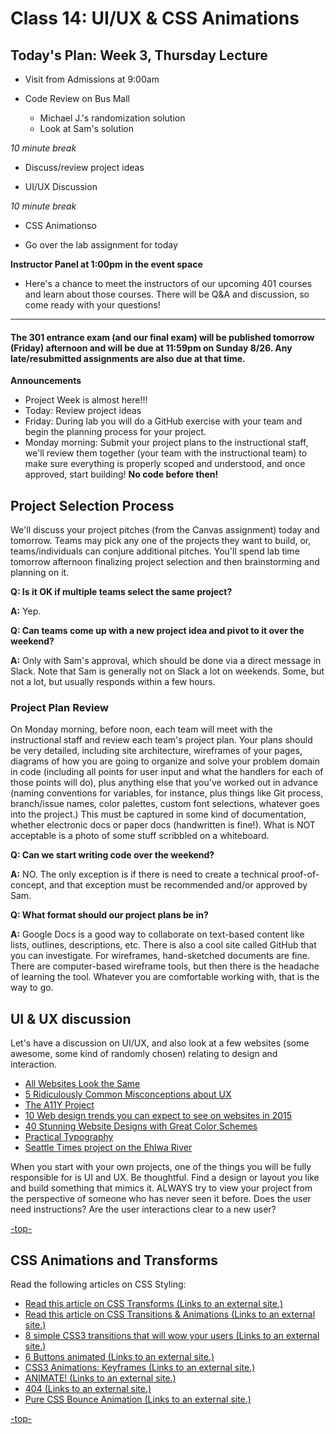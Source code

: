# Class 14: UI/UX & CSS Animations

<a id="top"></a>
## Today's Plan: Week 3, Thursday Lecture

- Visit from Admissions at 9:00am

- Code Review on Bus Mall
	- Michael J.'s randomization solution
	- Look at Sam's solution

*10 minute break*

- Discuss/review project ideas

- UI/UX Discussion


*10 minute break*

- CSS Animationso

- Go over the lab assignment for today

**Instructor Panel at 1:00pm in the event space**

- Here's a chance to meet the instructors of our upcoming 401 courses and learn about those courses. There will be Q&A and discussion, so come ready with your questions!

---

#### The 301 entrance exam (and our final exam) will be published tomorrow (Friday) afternoon and will be due at 11:59pm on Sunday 8/26. Any late/resubmitted assignments are also due at that time.

**Announcements**

  - Project Week is almost here!!!
  - Today: Review project ideas
  - Friday: During lab you will do a GitHub exercise with your team and begin the planning process for your project.
  - Monday morning: Submit your project plans to the instructional staff, we'll review them together (your team with the instructional team) to make sure everything is properly scoped and understood, and once approved, start building! **No code before then!**

## Project Selection Process

We'll discuss your project pitches (from the Canvas assignment) today and tomorrow. Teams may pick any one of the projects they want to build, or, teams/individuals can conjure additional pitches. You'll spend lab time tomorrow afternoon finalizing project selection and then brainstorming and planning on it.

**Q: Is it OK if multiple teams select the same project?**

**A:** Yep.

**Q: Can teams come up with a new project idea and pivot to it over the weekend?**

**A:** Only with Sam's approval, which should be done via a direct message in Slack. Note that Sam is generally not on Slack a lot on weekends. Some, but not a lot, but usually responds within a few hours.

### Project Plan Review

On Monday morning, before noon, each team will meet with the instructional staff and review each team's project plan. Your plans should be very detailed, including site architecture,  wireframes of your pages, diagrams of how you are going to organize and solve your problem domain in code (including all points for user input and what the handlers for each of those points will do), plus anything else that you've worked out in advance (naming conventions for variables, for instance, plus things like Git process, branch/issue names, color palettes, custom font selections, whatever goes into the project.) This must be captured in some kind of documentation, whether electronic docs or paper docs (handwritten is fine!). What is NOT acceptable is a photo of some stuff scribbled on a whiteboard.

**Q: Can we start writing code over the weekend?**

**A:** NO. The only exception is if there is need to create a technical proof-of-concept, and that exception must be recommended and/or approved by Sam.

**Q: What format should our project plans be in?**

**A:** Google Docs is a good way to collaborate on text-based content like lists, outlines, descriptions, etc. There is also a cool site called GitHub that you can investigate. For wireframes, hand-sketched documents are fine. There are computer-based wireframe tools, but then there is the headache of learning the tool. Whatever you are comfortable working with, that is the way to go.

<a id="uiux"></a>
## UI & UX discussion

Let's have a discussion on UI/UX, and also look at a few websites (some awesome, some kind of randomly chosen) relating to design and interaction.

- [All Websites Look the Same](http://www.zeldman.com/2015/09/10/all-websites-look-the-same/)
- [5 Ridiculously Common Misconceptions about UX](https://www.sitepoint.com/5-ridiculously-common-misconceptions-about-ux/)
- [The A11Y Project](http://a11yproject.com/)
- [10 Web design trends you can expect to see on websites in 2015](http://thenextweb.com/dd/2015/01/02/10-web-design-trends-can-expect-see-2015/)
- [40 Stunning Website Designs with Great Color Schemes](http://www.onextrapixel.com/2013/10/25/40-stunning-website-designs-with-great-color-schemes/)
- [Practical Typography](http://practicaltypography.com/)
- [Seattle Times project on the Ehlwa River](https://github.com/seattletimes/elwha)

When you start with your own projects, one of the things you will be fully responsible for is UI and UX. Be thoughtful. Find a design or layout you like and build something that mimics it. ALWAYS try to view your project from the perspective of someone who has never seen it before. Does the user need instructions? Are the user interactions clear to a new user?

[-top-](#top)

<a id="css"></a>
## CSS Animations and Transforms

<p>Read the following articles on CSS Styling:</p>
<ul class="unchanged rich-diff-level-one">
<li class="unchanged"><a class="external" href="http://learn.shayhowe.com/advanced-html-css/css-transforms/" target="_blank" rel="noopener noreferrer"><span><span>Read this article on CSS Transforms</span><span class="screenreader-only">&nbsp;(Links to an external site.)</span></span><span class="ui-icon ui-icon-extlink ui-icon-inline" title="Links to an external site."></span></a></li>
<li class="unchanged"><a class="external" href="http://learn.shayhowe.com/advanced-html-css/transitions-animations/" target="_blank" rel="noopener noreferrer"><span><span>Read this article on CSS Transitions &amp; Animations</span><span class="screenreader-only">&nbsp;(Links to an external site.)</span></span><span class="ui-icon ui-icon-extlink ui-icon-inline" title="Links to an external site."></span></a></li>
<li class="unchanged"><a class="external" href="http://www.webdesignerdepot.com/2014/05/8-simple-css3-transitions-that-will-wow-your-users" target="_blank" rel="noopener noreferrer"><span><span>8 simple CSS3 transitions that will wow your users</span><span class="screenreader-only">&nbsp;(Links to an external site.)</span></span><span class="ui-icon ui-icon-extlink ui-icon-inline" title="Links to an external site."></span></a></li>
<li class="unchanged"><a class="external" href="http://codepen.io/retyui/pen/ByoaXV" target="_blank" rel="noopener noreferrer"><span><span>6 Buttons animated</span><span class="screenreader-only">&nbsp;(Links to an external site.)</span></span><span class="ui-icon ui-icon-extlink ui-icon-inline" title="Links to an external site."></span></a></li>
<li class="unchanged"><a class="external" href="http://codepen.io/akshaychauhan/pen/oAfae" target="_blank" rel="noopener noreferrer"><span><span>CSS3 Animations: Keyframes</span><span class="screenreader-only">&nbsp;(Links to an external site.)</span></span><span class="ui-icon ui-icon-extlink ui-icon-inline" title="Links to an external site."></span></a></li>
<li class="unchanged"><a class="external" href="http://codepen.io/ryansobol/pen/NPZrNw" target="_blank" rel="noopener noreferrer"><span><span>ANIMATE!</span><span class="screenreader-only">&nbsp;(Links to an external site.)</span></span><span class="ui-icon ui-icon-extlink ui-icon-inline" title="Links to an external site."></span></a></li>
<li class="unchanged"><a class="external" href="http://codepen.io/kieranfivestars/pen/MYdQxX" target="_blank" rel="noopener noreferrer"><span><span>404</span><span class="screenreader-only">&nbsp;(Links to an external site.)</span></span><span class="ui-icon ui-icon-extlink ui-icon-inline" title="Links to an external site."></span></a></li>
<li class="unchanged"><a class="external" href="http://codepen.io/dp_lewis/pen/gCfBv" target="_blank" rel="noopener noreferrer"><span><span>Pure CSS Bounce Animation</span><span class="screenreader-only">&nbsp;(Links to an external site.)</span></span><span class="ui-icon ui-icon-extlink ui-icon-inline" title="Links to an external site."></span></a></li>
</ul>

[-top-](#top)

